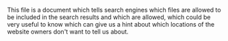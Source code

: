 
This file is a document which tells search engines which files are allowed to be included in the search results and which are allowed, which could be very useful to know which can give us a hint about which locations of the website owners don't want to tell us about.
